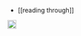 
- [[reading through]]

<img src='https://scrapbox.io/api/pages/nishio/en/icon' alt='en.icon' height="19.5"/>